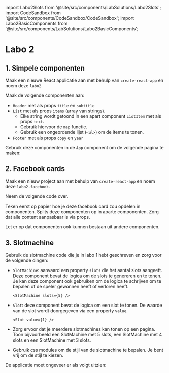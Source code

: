 import Labo2Slots from '@site/src/components/LabSolutions/Labo2Slots';
import CodeSandbox from '@site/src/components/CodeSandbox/CodeSandbox';
import Labo2BasicComponents from '@site/src/components/LabSolutions/Labo2BasicComponents';

# Labo 2

## 1. Simpele componenten

Maak een nieuwe React applicatie aan met behulp van `create-react-app` en noem deze `labo2`.

Maak de volgende componenten aan:
- `Header` met als props `title` en `subtitle`
- `List` met als props `items` (array van strings). 
    - Elke string wordt getoond in een apart component `ListItem` met als props `text`.
    - Gebruik hiervoor de `map` functie. 
    - Gebruik een ongeordende lijst (`<ul>`) om de items te tonen.
- `Footer` met als props `copy` en `year`

Gebruik deze componenten in de `App` component om de volgende pagina te maken:

<div style={{padding: 10, border: "1px dotted black"}}>
    <Labo2BasicComponents/>
</div>

## 2. Facebook cards

Maak een nieuw project aan met behulp van `create-react-app` en noem deze `labo2-facebook`.

Neem de volgende code over. 

<CodeSandbox template="react-facebook-labo"/>

Teken eerst op papier hoe je deze facebook card zou opdelen in componenten. Splits deze componenten op in aparte componenten. Zorg dat alle content aanpasbaar is via props.

Let er op dat componenten ook kunnen bestaan uit andere componenten. 

## 3. Slotmachine

Gebruik de slotmachine code die je in labo 1 hebt geschreven en zorg voor de volgende dingen:

- `SlotMachine`: aanvaard een property `slots` die het aantal slots aangeeft. Deze component bevat de logica om de slots te genereren en te tonen. Je kan deze component ook gebruiken om de logica te schrijven om te bepalen of de speler gewonnen heeft of verloren heeft.

    ```
    <SlotMachine slots={5} />
    ```
- `Slot`: deze component bevat de logica om een slot te tonen. De waarde van de slot wordt doorgegeven via een property `value`. 

    ```
    <Slot value={1} />
    ```

- Zorg ervoor dat je meerdere slotmachines kan tonen op een pagina. Toon bijvoorbeeld een SlotMachine met 5 slots, een SlotMachine met 4 slots en een SlotMachine met 3 slots.

- Gebruik css modules om de stijl van de slotmachine te bepalen. Je bent vrij om de stijl te kiezen.

De applicatie moet ongeveer er als volgt uitzien:

<div style={{padding: 10, border: "1px dotted black"}}>
    <Labo2Slots/>
</div>

